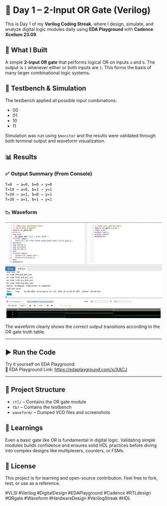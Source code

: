 # 🔌 Day 1 – 2-Input OR Gate (Verilog)

This is Day 1 of my **Verilog Coding Streak**, where I design, simulate, and analyze digital logic modules daily using **EDA Playground** with **Cadence Xcelium 23.09**.

## 📘 What I Built

A simple **2-input OR gate** that performs logical OR on inputs `a` and `b`. The output is `1` whenever either or both inputs are `1`. This forms the basis of many larger combinational logic systems.

## 🧪 Testbench & Simulation

The testbench applied all possible input combinations:
- 00
- 01
- 10
- 11

Simulation was run using `$monitor` and the results were validated through both terminal output and waveform visualization.


## 📊 Results

### ✅ Output Summary (From Console)
```
T=0  → a=0, b=0 → y=0
T=10 → a=0, b=1 → y=1
T=20 → a=1, b=0 → y=1
T=30 → a=1, b=1 → y=1

```

### 📉 Waveform

![Waveform](waveform.jpg)

The waveform clearly shows the correct output transitions according to the OR gate truth table.

---

## ▶️ Run the Code

Try it yourself on EDA Playground:  
🔗 EDA Playground Link: https://edaplayground.com/x/XACJ

---

## 📁 Project Structure

- `rtl/` – Contains the OR gate module  
- `tb/` – Contains the testbench  
- `waveform/` – Dumped VCD files and screenshots  

## 🧠 Learnings

Even a basic gate like OR is fundamental in digital logic. Validating simple modules builds confidence and ensures solid HDL practices before diving into complex designs like multiplexers, counters, or FSMs.

## 📌 License

This project is for learning and open-source contribution. Feel free to fork, test, or use as a reference.

#VLSI #Verilog #DigitalDesign #EDAPlayground #Cadence #RTLdesign #ORgate #Waveform #HardwareDesign #VerilogStreak #HDL

